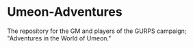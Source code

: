# Umeon-Adventures
The repository for the GM and players of the GURPS campaign; "Adventures in the World of Umeon."
